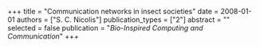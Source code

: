 +++
title = "Communication networks in insect societies"
date = 2008-01-01
authors = ["S. C. Nicolis"]
publication_types = ["2"]
abstract = ""
selected = false
publication = "*Bio-Inspired Computing and Communication*"
+++

